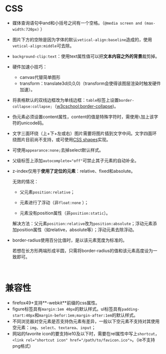 # CSS

- 媒体查询语句中and和小括号之间有一个空格。（`@media screen and (max-width:720px)` ）

- 图片下方的空隙是因为字体的默认`vetical-align:baseline`造成的，使用`vetical-align:middle`可去除。

- `background-clip:text`：使用text属性值可以把**文本内容之外的背景**裁剪掉。

- 硬件加速小技巧：
  - canvas代替简单图形
  - transform：translate3d(0,0,0)（transform会使得该图层渲染时触发硬件加速）。

-   将表格默认的双线边框改为单线边框：`table`标签上设置`border-collapse:collapse;`（[w3cschool:border-collapse](http://www.w3school.com.cn/cssref/pr_tab_border-collapse.asp))。

- 伪元素必须设置content属性，content的值是特殊字符时，需使用`\`加上该字符的unicode码。

- 文字三面环绕（上+下+左或右）图片需要将图片插到文字中间。文字四面环绕图片目前尚不支持，或可使用[CSS shapes](http://www.w3cplus.com/blog/tags/365.html)实现。

- 可使用`appearance:none;`去掉select默认样式。

- 父级标签上添加`autocomplete="off"`可禁止其子元素的自动补全。

- z-index仅用于**使用了定位的元素**：relative、fixed和absolute。

  无效的情况：

  -   父元素`position:relative`；

  -   元素进行了浮动（非`float:none` ）；

  -   元素没有position属性（非`position:static`）。

  解决方法：父元素`position:relative`改为`position:absolute`；浮动元素添加position属性（如relative，absolute等）；浮动元素去除浮动。

- border-radius使用百分比值时，是以该元素宽度为标准的。

  若想在长方形两端形成半圆，只需将border-radius的值和该元素高度设为一致即可。

  ​

# 兼容性

- firefox49+支持**-webkit**前缀的css属性。
- figure标签具有`margin:1em 40px`的默认样式。ul标签具有`padding-start:40px`和`margin-befor:1em;margin-after:1em`的默认样式。
- 不同浏览器对空元素是否支持伪元素有差异，一般以下空元素不支持对其使用空元素：`img`、`select`、`textarea`、`input`；
- 网站的favorite icon的要支持ie10及以下时，需要在rel属性中写上`shortcut`，`<link rel="shortcut icon" href="/path/to/favicon.ico">`。（ie不支持png格式）